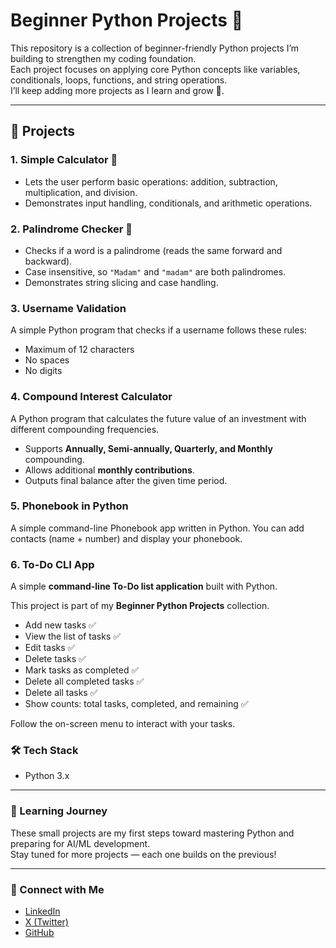 # Beginner Python Projects 🐍

This repository is a collection of beginner-friendly Python projects I’m building to strengthen my coding foundation.  
Each project focuses on applying core Python concepts like variables, conditionals, loops, functions, and string operations.  
I’ll keep adding more projects as I learn and grow 🚀.

---

## 📂 Projects

### 1. Simple Calculator 🔢
- Lets the user perform basic operations: addition, subtraction, multiplication, and division.
- Demonstrates input handling, conditionals, and arithmetic operations.

### 2. Palindrome Checker 🔄
- Checks if a word is a palindrome (reads the same forward and backward).
- Case insensitive, so `"Madam"` and `"madam"` are both palindromes.
- Demonstrates string slicing and case handling.

### 3. Username Validation
A simple Python program that checks if a username follows these rules:
- Maximum of 12 characters
- No spaces
- No digits

### 4. Compound Interest Calculator
A Python program that calculates the future value of an investment with different compounding frequencies.
- Supports **Annually, Semi-annually, Quarterly, and Monthly** compounding.
- Allows additional **monthly contributions**.
- Outputs final balance after the given time period.

### 5. Phonebook in Python

A simple command-line Phonebook app written in Python.
You can add contacts (name + number) and display your phonebook.

### 6. To-Do CLI App

A simple **command-line To-Do list application** built with Python.  

This project is part of my **Beginner Python Projects** collection.

- Add new tasks ✅  
- View the list of tasks ✅  
- Edit tasks ✅  
- Delete tasks ✅  
- Mark tasks as completed ✅  
- Delete all completed tasks ✅  
- Delete all tasks ✅  
- Show counts: total tasks, completed, and remaining ✅  

Follow the on-screen menu to interact with your tasks.



### 🛠️ Tech Stack
- Python 3.x  

---

### 🌱 Learning Journey
These small projects are my first steps toward mastering Python and preparing for AI/ML development.  
Stay tuned for more projects — each one builds on the previous!

---

### 🤝 Connect with Me
- [LinkedIn](https://www.linkedin.com/in/nischal-pokharel-300549368)
- [X (Twitter)](https://x.com/pa_nischal)  
- [GitHub](https://github.com/pa-nischal)
